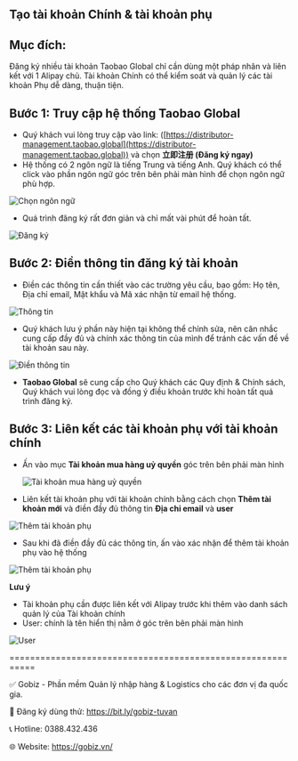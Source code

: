 ## Tạo tài khoản Chính & tài khoản phụ
## Mục đích:
Đăng ký nhiều tài khoản Taobao Global chỉ cần dùng một pháp nhân và liên kết với 1 Alipay chủ. Tài khoản Chính có thể kiểm soát và quản lý các tài khoản Phụ dễ dàng, thuận tiện.
## Bước 1: Truy cập hệ thống Taobao Global
- Quý khách vui lòng truy cập vào link: ([https://distributor-management.taobao.global](https://distributor-management.taobao.global)) và chọn **立即注册 (Đăng ký ngay)**
- Hệ thống có 2 ngôn ngữ là tiếng Trung và tiếng Anh. Quý khách có thể click vào phần ngôn ngữ góc trên bên phải màn hình để chọn ngôn ngữ phù hợp.

![Chọn ngôn ngữ](https://github.com/gobizvn/gobiz-docs/assets/121548042/6159e738-2ad9-4a11-916a-07875882a3f1)


- Quá trình đăng ký rất đơn giản và chỉ mất vài phút để hoàn tất.
  
![Đăng ký](https://github.com/gobizvn/gobiz-docs/assets/121548042/32636136-524d-478c-8fa5-2462c8db4d91)


## Bước 2: Điền thông tin đăng ký tài khoản

- Điền các thông tin cần thiết vào các trường yêu cầu, bao gồm: Họ tên, Địa chỉ email, Mật khẩu và Mã xác nhận từ email hệ thống.

![Thông tin](https://github.com/gobizvn/gobiz-docs/assets/73226975/1a8d8619-64d8-48b2-8732-448fbaf5f8fa)

- Quý khách lưu ý phần này hiện tại không thể chỉnh sửa, nên cân nhắc cung cấp đầy đủ và chính xác thông tin của mình để tránh các vấn đề về tài khoản sau này.

![Điền thông tin](https://github.com/gobizvn/gobiz-docs/assets/121548042/2b288487-3d82-453d-9324-79633e39ba71)


- **Taobao Global** sẽ cung cấp cho Quý khách các Quy định & Chính sách, Quý khách vui lòng đọc và đồng ý điều khoản trước khi hoàn tất quá trình đăng ký.

## Bước 3: Liên kết các tài khoản phụ với tài khoản chính
- Ấn vào mục **Tài khoản mua hàng uỷ quyền** góc trên bên phải màn hình
  
  ![Tài khoản mua hàng uỷ quyền](https://github.com/gobizvn/gobiz-docs/assets/121548042/fae7cb03-b2a1-4e0e-9334-f66240f65add)
  

- Liên kết tài khoản phụ với tài khoản chính bằng cách chọn **Thêm tài khoản mới** và điền đầy đủ thông tin **Địa chỉ email** và **user**

![Thêm tài khoản phụ](https://github.com/gobizvn/gobiz-docs/assets/121548042/0a065a52-da2d-47d2-9a06-d7a2f0b4adf3)

- Sau khi đã điền đầy đủ các thông tin, ấn vào xác nhận để thêm tài khoản phụ vào hệ thống

![Thêm tài khoản phụ](https://github.com/gobizvn/gobiz-docs/assets/121548042/86c3b79d-7b16-4509-a9a7-9ccd43896f4e)


**Lưu ý**

- Tài khoản phụ cần được liên kết với Alipay trước khi thêm vào danh sách quản lý của Tài khoản chính
- User: chính là tên hiển thị nằm ở góc trên bên phải màn hình

![User](https://github.com/gobizvn/gobiz-docs/assets/121548042/fc979f5f-680a-4696-8120-91b9160c075d)
  
  



===========================================================

✅ Gobiz - Phần mềm Quản lý nhập hàng & Logistics cho các đơn vị đa quốc gia.

📌 Đăng ký dùng thử: https://bit.ly/gobiz-tuvan

📞 Hotline: 0388.432.436

🌐 Website: https://gobiz.vn/
